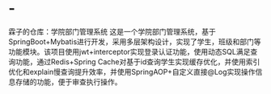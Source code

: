 # -
霖子的仓库：学院部门管理系统
这是一个学院部门管理系统，基于SpringBoot+Mybatis进行开发，采用多层架构设计，实现了学生，班级和部门等功能模块。该项目使用jwt+interceptor实现登录认证功能，使用动态SQL满足查询功能，通过Redis+Spring Cache对基于id查询学生实现缓存优化，并使用索引优化和explain慢查询提升效率，并使用SpringAOP+自定义直接@Log实现操作信息存储的功能，便于审查执行操作。
